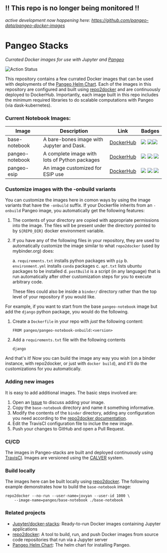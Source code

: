 ## !! This repo is no longer being monitored !!
*active development now happening here: https://github.com/pangeo-data/pangeo-docker-images*


Pangeo Stacks
=============
*Currated Docker images for use with Jupyter and [Pangeo](http://pangeo.io/)*

![Action Status](https://github.com/pangeo-data/pangeo-stacks/workflows/MasterBuild/badge.svg)

This repository contains a few currated Docker images that can be used with deployments of the [Pangeo Helm Chart](https://github.com/pangeo-data/helm-chart). Each of the images in this repository are configured and built using [repo2docker](https://repo2docker.readthedocs.io) and are continuously deployed to DockerHub. Importantly, each image built in this repo includes the minimum required libraries to do scalable computations with Pangeo (via dask-kubernetes).

### Current Notebook Images:

| Image           | Description                                   | Link | Badges  |
|-----------------|-----------------------------------------------|------|---------|
| base-notebook   | A bare-bones image with Jupyter and Dask.     | [DockerHub](https://hub.docker.com/r/pangeo/base-notebook) | [![](https://img.shields.io/docker/pulls/pangeo/base-notebook.svg)](https://hub.docker.com/r/pangeo/base-notebook) [![](https://images.microbadger.com/badges/image/pangeo/base-notebook.svg)](https://microbadger.com/images/pangeo/base-notebook "Get your own image badge on microbadger.com")[![](https://images.microbadger.com/badges/version/pangeo/base-notebook.svg)](https://microbadger.com/images/pangeo/base-notebook "Get your own version badge on microbadger.com")     |
| pangeo-notebook | A complete image with lots of Python packages | [DockerHub](https://hub.docker.com/r/pangeo/pangeo-notebook) | [![](https://img.shields.io/docker/pulls/pangeo/pangeo-notebook.svg)](https://hub.docker.com/r/pangeo/pangeo-notebook) [![](https://images.microbadger.com/badges/image/pangeo/pangeo-notebook.svg)](https://microbadger.com/images/pangeo/pangeo-notebook "Get your own image badge on microbadger.com") [![](https://images.microbadger.com/badges/version/pangeo/pangeo-notebook.svg)](https://microbadger.com/images/pangeo/pangeo-notebook "Get your own version badge on microbadger.com") |
| pangeo-esip | An image customized for ESIP use | [DockerHub](https://hub.docker.com/r/pangeo/pangeo-esip) | [![](https://img.shields.io/docker/pulls/pangeo/pangeo-esip.svg)](https://hub.docker.com/r/pangeo/pangeo-esip) [![](https://images.microbadger.com/badges/image/pangeo/pangeo-esip.svg)](https://microbadger.com/images/pangeo/pangeo-esip "Get your own image badge on microbadger.com") [![](https://images.microbadger.com/badges/version/pangeo/pangeo-esip.svg)](https://microbadger.com/images/pangeo/pangeo-notebook "Get your own version badge on microbadger.com") |

### Customize images with the -onbuild variants

You can customize the images here in comon ways by using the image variants
that have the `-onbuild` suffix. If your Dockerfile inherits from an
`-onbuild` Pangeo image, you automatically get the following features:

1. The contents of your directory are copied with appropriate permissions
   into the image. The files will be present under the directory pointed
   to by `${REPO_DIR}` docker environment variable.
2. If you have any of the following files in your repository, they are
   used to automatically customize the image similar to what `repo2docker`
   (used by mybinder.org) does:

   a. `requirements.txt` installs python packages with `pip`
   b. `environment.yml` installs `conda` packages
   c. `apt.txt` lists ubuntu packages to be installed
   d. `postBuild` is a script (in any language) that is run automatically
      after other customization steps for you to execute arbitrary code.

   These files could also be inside a `binder/` directory rather than
   the top level of your repository if you would like.

For example, if you want to start from the base `pangeo-notebook` image but
add the `django` python package, you would do the following.

1. Create a `Dockerfile` in your repo with *just* the following content:

   ```
   FROM pangeo/pangeo-notebook-onbuild:<version>
   ```

2. Add a `requirements.txt` file with the following contents

   ```
   django
   ```

And that's it! Now you can build the image any way you wish (on a binder instance,
with repo2docker, or just with `docker build`), and it'll do the customizations
for you automatically.

### Adding new images

It is easy to add additional images. The basic steps involved are:

1. Open an [Issue](https://github.com/pangeo-data/pangeo-stacks/issues/new) to discuss adding your image.
2. Copy the `base-notebook` directory and name it something informative.
3. Modify the contents of the `binder` directory, adding any configuration you need according to the [repo2docker documentation](https://repo2docker.readthedocs.io/en/latest/config_files.html).
4. Edit the TravisCI configuration file to inclue the new image.
5. Push your changes to GitHub and open a Pull Request.

### CI/CD

The images in Pangeo-stacks are built and deployed continuously using [TravisCI](https://travis-ci.org/pangeo-data/pangeo-stacks). Images are versioned using the [CALVER](https://calver.org/) system.

### Build locally
The images here can be built locally using [repo2docker](https://repo2docker.readthedocs.io). The following example demonstrates how to build the `base-notebook` image:

```shell
repo2docker --no-run --user-name=jovyan --user-id 1000 \
    --image-name=pangeo/base-notebook ./base-notebook
```

### Related projects

- [Jupyter/docker-stacks](https://github.com/jupyter/docker-stacks): Ready-to-run Docker images containing Jupyter applications
- [repo2docker](https://repo2docker.readthedocs.io): A tool to build, run, and push Docker images from source code repositories that run via a Jupyter server
- [Pangeo Helm Chart](https://github.com/pangeo-data/helm-chart): The helm chart for installing Pangeo.
